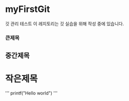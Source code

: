 # myFirstGit
깃 관리 테스트
이 레지토리는 깃 실습을 위해 작성 중에 있습니다.
### 큰제목
## 중간제목
# 작은제목

'''
printf("Hello world")
'''
